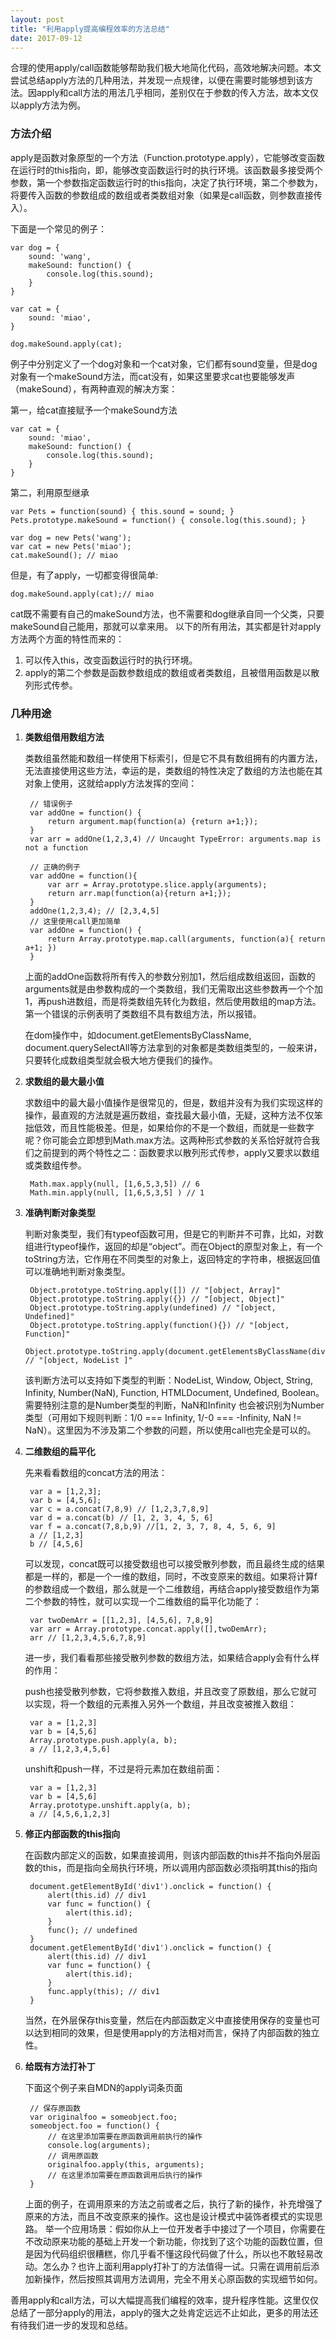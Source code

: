 ```yaml
---
layout: post
title: "利用apply提高编程效率的方法总结"
date: 2017-09-12
---
```


合理的使用apply/call函数能够帮助我们极大地简化代码，高效地解决问题。本文尝试总结apply方法的几种用法，并发现一点规律，以便在需要时能够想到该方法。因apply和call方法的用法几乎相同，差别仅在于参数的传入方法，故本文仅以apply方法为例。

### 方法介绍

apply是函数对象原型的一个方法（Function.prototype.apply），它能够改变函数在运行时的this指向，即，能够改变函数运行时的执行环境。该函数最多接受两个参数，第一个参数指定函数运行时的this指向，决定了执行环境，第二个参数为，将要传入函数的参数组成的数组或者类数组对象（如果是call函数，则参数直接传入）。

下面是一个常见的例子：

    var dog = {
        sound: 'wang',
        makeSound: function() {
            console.log(this.sound);
        }
    }

    var cat = {
        sound: 'miao',
    }

    dog.makeSound.apply(cat);

例子中分别定义了一个dog对象和一个cat对象，它们都有sound变量，但是dog对象有一个makeSound方法，而cat没有，如果这里要求cat也要能够发声（makeSound），有两种直观的解决方案：

第一，给cat直接赋予一个makeSound方法

    var cat = {
        sound: 'miao',
        makeSound: function() {
            console.log(this.sound);
        }
    }

第二，利用原型继承

    var Pets = function(sound) { this.sound = sound; }
    Pets.prototype.makeSound = function() { console.log(this.sound); }

    var dog = new Pets('wang');
    var cat = new Pets('miao');
    cat.makeSound(); // miao

但是，有了apply，一切都变得很简单:

    dog.makeSound.apply(cat);// miao

cat既不需要有自己的makeSound方法，也不需要和dog继承自同一个父类，只要makeSound自己能用，那就可以拿来用。
以下的所有用法，其实都是针对apply方法两个方面的特性而来的：
1. 可以传入this，改变函数运行时的执行环境。
2. apply的第二个参数是函数参数组成的数组或者类数组，且被借用函数是以散列形式传参。

### **几种用途**

1. **类数组借用数组方法**

    类数组虽然能和数组一样使用下标索引，但是它不具有数组拥有的内置方法，无法直接使用这些方法，幸运的是，类数组的特性决定了数组的方法也能在其对象上使用，这就给apply方法发挥的空间：

        // 错误例子
        var addOne = function() {
            return argument.map(function(a) {return a+1;});
        }
        var arr = addOne(1,2,3,4) // Uncaught TypeError: arguments.map is not a function

        // 正确的例子
        var addOne = function(){
            var arr = Array.prototype.slice.apply(arguments);
            return arr.map(function(a){return a+1;});
        }
        addOne(1,2,3,4); // [2,3,4,5]
        // 这里使用call更加简单
        var addOne = function() {
            return Array.prototype.map.call(arguments, function(a){ return a+1; })
        }

    上面的addOne函数将所有传入的参数分别加1，然后组成数组返回，函数的arguments就是由参数构成的一个类数组，我们无需取出这些参数再一个个加1，再push进数组，而是将类数组先转化为数组，然后使用数组的map方法。第一个错误的示例表明了类数组不具有数组方法，所以报错。

    在dom操作中，如document.getElementsByClassName, document.querySelectAll等方法拿到的对象都是类数组类型的，一般来讲，只要转化成数组类型就会极大地方便我们的操作。

2. **求数组的最大最小值**

    求数组中的最大最小值操作是很常见的，但是，数组并没有为我们实现这样的操作，最直观的方法就是遍历数组，查找最大最小值，无疑，这种方法不仅笨拙低效，而且性能极差。但是，如果给你的不是一个数组，而就是一些数字呢？你可能会立即想到Math.max方法。这两种形式参数的关系恰好就符合我们之前提到的两个特性之二：函数要求以散列形式传参，apply又要求以数组或类数组传参。

        Math.max.apply(null, [1,6,5,3,5]) // 6
        Math.min.apply(null, [1,6,5,3,5] ) // 1

3. **准确判断对象类型**

    判断对象类型，我们有typeof函数可用，但是它的判断并不可靠，比如，对数组进行typeof操作，返回的却是“object”。而在Object的原型对象上，有一个toString方法，它作用在不同类型的对象上，返回特定的字符串，根据返回值可以准确地判断对象类型。

        Object.prototype.toString.apply([]) // "[object, Array]"
        Object.prototype.toString.apply({}) // "[object, Object]"
        Object.prototype.toString.apply(undefined) // "[object, Undefined]"
        Object.prototype.toString.apply(function(){}) // "[object, Function]"
        Object.prototype.toString.apply(document.getElementsByClassName(div)) // "[object, NodeList ]"

    该判断方法可以支持如下类型的判断：NodeList, Window, Object, String, Infinity, Number(NaN), Function, HTMLDocument, Undefined, Boolean。需要特别注意的是Number类型的判断，NaN和Infinity 也会被识别为Number类型（可用如下规则判断：1/0 === Infinity, 1/-0 === -Infinity, NaN != NaN）。这里因为不涉及第二个参数的问题，所以使用call也完全是可以的。

4. **二维数组的扁平化**

    先来看看数组的concat方法的用法：

        var a = [1,2,3];
        var b = [4,5,6];
        var c = a.concat(7,8,9) // [1,2,3,7,8,9]
        var d = a.concat(b) // [1, 2, 3, 4, 5, 6]
        var f = a.concat(7,8,b,9) //[1, 2, 3, 7, 8, 4, 5, 6, 9]
        a // [1,2,3]
        b // [4,5,6]

    可以发现，concat既可以接受数组也可以接受散列参数，而且最终生成的结果都是一样的，都是一个一维的数组，同时，不改变原来的数组。如果将计算f的参数组成一个数组，那么就是一个二维数组，再结合apply接受数组作为第二个参数的特性，就可以实现一个二维数组的扁平化功能了：

        var twoDemArr = [[1,2,3], [4,5,6], 7,8,9]
        var arr = Array.prototype.concat.apply([],twoDemArr);
        arr // [1,2,3,4,5,6,7,8,9]

    进一步，我们看看那些接受散列参数的数组方法，如果结合apply会有什么样的作用：

    push也接受散列参数，它将参数推入数组，并且改变了原数组，那么它就可以实现，将一个数组的元素推入另外一个数组，并且改变被推入数组：

        var a = [1,2,3]
        var b = [4,5,6]
        Array.prototype.push.apply(a, b);
        a // [1,2,3,4,5,6]

    unshift和push一样，不过是将元素加在数组前面：

        var a = [1,2,3]
        var b = [4,5,6]
        Array.prototype.unshift.apply(a, b);
        a // [4,5,6,1,2,3]

5. **修正内部函数的this指向**

    在函数内部定义的函数，如果直接调用，则该内部函数的this并不指向外层函数的this，而是指向全局执行环境，所以调用内部函数必须指明其this的指向

        document.getElementById('div1').onclick = function() {
            alert(this.id) // div1
            var func = function() {
                alert(this.id);
            }
            func(); // undefined
        }
        document.getElementById('div1').onclick = function() {
            alert(this.id) // div1
            var func = function() {
                alert(this.id);
            }
            func.apply(this); // div1
        }

    当然，在外层保存this变量，然后在内部函数定义中直接使用保存的变量也可以达到相同的效果，但是使用apply的方法相对而言，保持了内部函数的独立性。

6. **给既有方法打补丁**

    下面这个例子来自MDN的apply词条页面

        // 保存原函数
        var originalfoo = someobject.foo;
        someobject.foo = function() {
            // 在这里添加需要在原函数调用前执行的操作
            console.log(arguments);
            // 调用原函数
            originalfoo.apply(this, arguments);
            // 在这里添加需要在原函数调用后执行的操作
        }

    上面的例子，在调用原来的方法之前或者之后，执行了新的操作，补充增强了原来的方法，而且不改变原来的操作。这也是设计模式中装饰者模式的实现思路。
    举一个应用场景：假如你从上一位开发者手中接过了一个项目，你需要在不改动原来功能的基础上开发一个新功能，你找到了这个功能的函数位置，但是因为代码组织很糟糕，你几乎看不懂这段代码做了什么，所以也不敢轻易改动。怎么办？也许上面利用apply打补丁的方法值得一试。只需在调用前后添加新操作，然后按照其调用方法调用，完全不用关心原函数的实现细节如何。

善用apply和call方法，可以大幅提高我们编程的效率，提升程序性能。这里仅仅总结了一部分apply的用法，apply的强大之处肯定远远不止如此，更多的用法还有待我们进一步的发现和总结。
